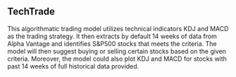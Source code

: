 ## TechTrade
 This algorithmatic trading model utilizes technical indicators KDJ and MACD as the trading strategy. It then extracts by default 14 weeks of data from Alpha Vantage and identifies S&P500 stocks that meets the criteria. The model will then suggest buying or selling certain stocks based on the given criteria. Moreover, the model could also plot KDJ and MACD for stocks with past 14 weeks of full historical data provided.
